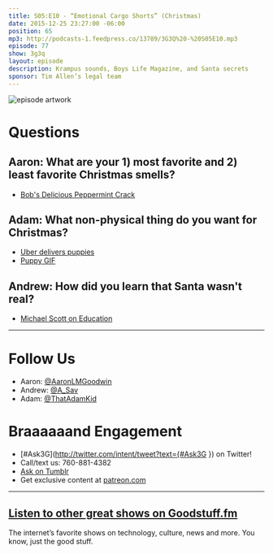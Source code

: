 ```yaml
---
title: S05:E10 - “Emotional Cargo Shorts” (Christmas)
date: 2015-12-25 23:27:00 -06:00
position: 65
mp3: http://podcasts-1.feedpress.co/13789/3G3Q%20-%20S05E10.mp3
episode: 77
show: 3g3q
layout: episode
description: Krampus sounds, Boys Life Magazine, and Santa secrets
sponsor: Tim Allen’s legal team
---
```


![episode artwork][1]

# Questions

## Aaron: What are your 1) most favorite and 2) least favorite Christmas smells?

* [Bob's Delicious Peppermint Crack][2]

## Adam: What non-physical thing do you want for Christmas?

* [Uber delivers puppies][3]
* [Puppy GIF][4]

## Andrew: How did you learn that Santa wasn't real?

* [Michael Scott on Education][5]

***

# Follow Us
* Aaron: [@AaronLMGoodwin](http://twitter.com/aaronlmgoodwin)
* Andrew: [@A_Sav](http://twitter.com/a_sav)
* Adam: [@ThatAdamKid](http://twitter.com/thatadamkid)

# Braaaaaand Engagement
* [#Ask3G](http://twitter.com/intent/tweet?text={#Ask3G }) on Twitter!
* Call/text us: 760-881-4382
* [Ask on Tumblr](http://3g3q.co/ask)
* Get exclusive content at [patreon.com](http://www.patreon.com/3g3q)

***

## [Listen to other great shows on Goodstuff.fm](http://goodstuff.fm/)
The internet’s favorite shows on technology, culture, news and more. You know, just the good stuff.

[1]: http://l.gdwn.co/1jHzv.jpg
[2]: http://amzn.com/B000JJLXXK
[3]: http://www.lifedaily.com/uber-now-delivers-puppies-straight-to-your-door/
[4]: http://i.imgur.com/N4cEiOZ.gifv
[5]: http://l.gdwn.co/xO2P.jpg
[6]: http://twitter.com/aaronlmgoodwin
[7]: http://twitter.com/a_sav
[8]: http://twitter.com/thatadamkid
[9]: http://www.patreon.com/3g3q
[10]: http://goodstuff.fm/3g3q/
